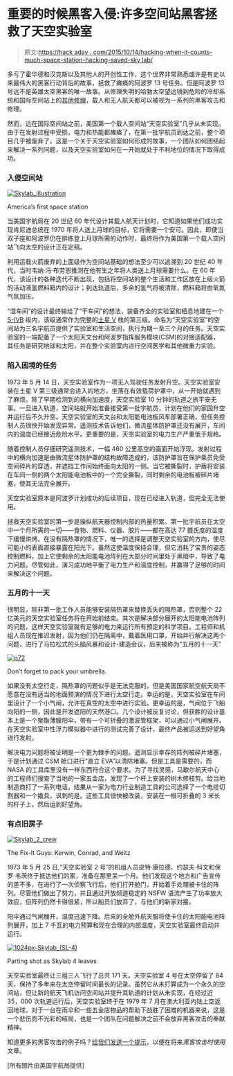 # 重要的时候黑客入侵:许多空间站黑客拯救了天空实验室

> 原文:[https://hack aday . com/2015/10/14/hacking-when-it-counts-much-space-station-hacking-saved-sky lab/](https://hackaday.com/2015/10/14/hacking-when-it-counts-much-space-station-hacking-saved-skylab/)

多亏了霍华德和汉克斯以及其他人的开创性工作，这个世界非常熟悉或许是有史以来最伟大的黑客行动背后的故事，拯救了瘫痪的阿波罗 13 号任务。但是阿波罗 13 号远不是英雄太空黑客的唯一故事。从修理失明的哈勃太空望远镜到危险的冷却系统和国际空间站上的[其他修理](http://hackaday.com/2014/01/17/the-pioneering-lifestyle-in-low-earth-orbit/)，载人和无人航天都可以被视为一系列的黑客攻击和修理。

然而，远在国际空间站之前，美国第一个载人空间站“天空实验室”几乎从未实现。由于在发射过程中受损，电力和热能都瘫痪了，在第一批宇航员到达之前，整个项目几乎被废弃了。这是一个关于天空实验室如何形成的故事，一个团队如何团结起来解决一系列问题，以及天空实验室如何在一开始就处于不利地位的情况下取得成功。

### 入侵空间站

[![Skylab_illustration](../Images/ef498e64dc7be4ac740d329fa6702b4a.png)](https://hackaday.com/wp-content/uploads/2015/10/skylab_illustration.jpg)

America’s first space station

当美国宇航局在 20 世纪 60 年代设计其载人航天计划时，它知道如果他们成功实现肯尼迪总统在 1970 年将人送上月球的目标，它将需要一个安可。因此，即使当双子座和阿波罗仍在排练登上月球所需的动作时，最终将作为美国第一个载人空间站飞向太空的设计正在定稿。

利用运载火箭废弃的上面级作为空间站基础的想法至少可以追溯到 20 世纪 40 年代，当时韦纳·冯·布劳恩推测在他有生之年将人类送上月球需要什么。在 60 年代，该设计的各种迭代不断出现，包括将空间站的整个生活和工作区放在上级火箭的活动液氢燃料箱内的设计；到达轨道后，多余的氢气将被清除，燃料箱将由氧氮气氛加压。

“湿车间”的设计最终输给了“干车间”的想法，装备齐全的实验室和栖息地建在一个 [S-IVB](https://en.wikipedia.org/wiki/S-IVB) 级内，该级通常作为完整的[土星 V](https://en.wikipedia.org/wiki/Saturn_V) 栈的第三级。命名为“天空实验室”的空间站为三名宇航员提供了实验室和生活空间，执行为期一至三个月的任务。天空实验室的一端配备了一个太阳天文台和阿波罗指挥服务模块(CSM)的对接适配器，其任务是研究地球和太阳，并在整个实验室内进行空间医学和其他微重力实验。

### 陷入困境的任务

1973 年 5 月 14 日，天空实验室作为一项无人驾驶任务发射升空。天空实验室安装在土星 V 第三级通常会进入的地方，坐落在有效载荷护罩中，从一开始就遇到了麻烦。除了早期检测到的横向加速度，天空实验室 10 分钟的轨道之旅平安无事。一旦进入轨道，空间站就开始准备接受第一批宇航员，计划在他们的家园升空并运行后不久升空。天空实验室的天文台和太阳能电池板风车部署正确，但任务控制人员很快开始发现异常。遥测技术告诉他们，微流星体防护罩还没有展开，车间内的温度已经接近危险水平。更重要的是，天空实验室的电力生产严重低于规格。

随着控制人员仔细研究遥测技术，一幅 460 公里高空的画面开始浮现。发射过程中的横向加速是由微流星体防护罩的结构故障造成的，该防护罩旨在保护乘员免受空间碎片的穿透，并遮挡工作间始终面向太阳的一侧。当它被撕裂时，护盾将安装在车间一侧的两个太阳能电池板中的一个完全撕裂，同时剩余的电池板被碎片堵塞，使其无法完全展开。

天空实验室原本是阿波罗计划成功的后续项目，现在已经进入轨道，但完全无法使用。

拯救天空实验室的第一步是操纵航天器控制内部的热量积累。第一批宇航员在太空中一个月所需的一切——食物、燃料、仪器、胶片——都在高达 77 摄氏度的温度下缓慢烘烤。在没有隔热罩的情况下，唯一的选择是调整天空实验室的方向，使尽可能小的表面直接暴露在阳光下。虽然这使温度保持合理，但它消耗了宝贵的姿态控制燃料，加上它使剩余的太阳能电池阵列在大部分时间里处于黑暗中，导致了电力问题。尽管如此，演习成功地平衡了电力生产和温度控制，并赢得了足够的时间来解决这个问题。

### 五月的十一天

很明显，除非第一批工作人员能够安装隔热罩来替换丢失的隔热罩，否则整个 22 亿美元的天空实验室任务将在开始前结束。其次是解决部分展开的太阳能电池阵列的问题，这样天空实验室就有足够的电力来运行所有预定的科学项目。工程师和机组人员现在推迟发射，因为他们仍在隔离中，戴着医用口罩，开始并行解决这两个问题，进行了马拉松式的头脑风暴和设计-建造会议，后来被称为“五月的十一天”

[![p72](../Images/0f8604cdedd9eebb535627620d83ac5f.png)](https://hackaday.com/wp-content/uploads/2015/10/p72.jpg)

Don’t forget to pack your umbrella.

如果没有太空行走，隔热罩的问题似乎是无法克服的，但是美国国家航空航天局不愿意在没有适当的地面预演的情况下进行太空行走。幸运的是，天空实验室在车间里设计了一个小气闸，允许在真空的太空中进行实验。更幸运的是，气闸位于飞船向阳的一侧，因此是开发遮阳的天然港口。几个设计被反复讨论，但获胜的设计基本上是一个聚酯薄膜阳伞，带有一个可折叠的激波管框架，可以通过小气闸展开。在天空实验室中性浮力模拟器中进行的测试完善了设计，最终产品被运送到好望角进行发射。

解决电力问题将被证明是一个更为棘手的问题。遥测显示幸存的阵列被碎片堵塞，于是计划通过 CSM 舱口进行“直立 EVA”以清除堵塞。但是工具是需要的，而 NASA 的工具库里没有一样东西符合这个要求。为了寻找灵感，马歇尔航天中心的工程师们搜查了当地的一家五金店，发现了一个杆上安装的树木修枝剪。给当地制造商打了一系列电话，结果从一家为电力行业制造工具的公司选择了一个电缆切割器和一个撬具，讽刺的是。这些工具很快被改装，安装在一根可折叠的 3 米长的杆子上，然后运到好望角。

### 有点旧房子

[![Skylab_2_crew](../Images/d7e14c40bd1d006d8793445309b790de.png)](https://hackaday.com/wp-content/uploads/2015/10/skylab_2_crew.jpg)

The Fix-It Guys: Kerwin, Conrad, and Weitz

1973 年 5 月 25 日,“天空实验室 2 号”的机组人员皮特·康拉德、约瑟夫·科文和保罗·韦茨终于抵达他们的家，准备在那里呆一个月。他们发现这个地方和广告宣传的差不多，在进行了一次侦察飞行后，他们打开舱门，开始着手处理被卡住的阵列。尽管他们做出了努力，并且通过开放频道稳定的 NSFW 语流产生了功率放大效应，但阵列仍然卡得很紧，所以船员们放弃了，与他们的新家对接。

阳伞通过气闸展开，温度迅速下降。后来的全舱外航天服将使卡住的太阳能电池阵列展开，加上 7 千瓦的电力预算和现在合理的内部温度，天空实验室最终启动并运行。

[![1024px-Skylab_(SL-4)](../Images/050ecd0b6530fbaa3f505883a994d290.png)](https://hackaday.com/wp-content/uploads/2015/10/1024px-skylab_sl-4.jpg)

Parting shot as Skylab 4 leaves

天空实验室最终让三组三人飞行了总共 171 天。天空实验室 4 号在太空停留了 84 天，保持了多年来在太空停留时间最长的记录。虽然它从未打算成为一个永久的空间站，但让新的航天飞机访问空间站并提升其轨道的计划从未实现，在经过近 35，000 次轨道运行后，天空实验室终于在 1979 年 7 月在澳大利亚内陆上空返回地球。对于一台在雨伞和一些五金店物品的帮助下战胜了困难的机器来说，这是一个悲伤而不光彩的结局，也是一个团队在问题解决之前不会放弃黑客攻击的奉献精神。

知道更多的黑客攻击的例子吗？[给我们发送一个提示](mailto:tips@hackaday.com?Subject=[When%20It%20Counts])，以便在将来*黑客攻击时使用*文章。

[所有图片由美国宇航局提供]
